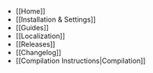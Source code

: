 * [[Home]]
* [[Installation & Settings]]
* [[Guides]]
* [[Localization]]
* [[Releases]]
* [[Changelog]]
* [[Compilation Instructions|Compilation]]